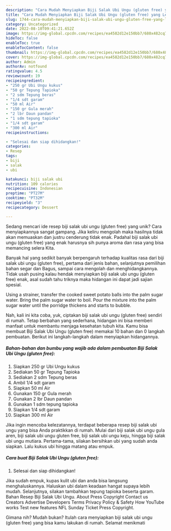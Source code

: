 ```yaml
---
description: "Cara Mudah Menyiapkan Biji Salak Ubi Ungu (gluten free) yang Lezat Sekali"
title: "Cara Mudah Menyiapkan Biji Salak Ubi Ungu (gluten free) yang Lezat Sekali"
slug: 1744-cara-mudah-menyiapkan-biji-salak-ubi-ungu-gluten-free-yang-lezat-sekali
category: Uncategorized
date: 2022-08-10T09:41:21.652Z
image: https://img-global.cpcdn.com/recipes/ea4582d12e150bb7/680x482cq70/biji-salak-ubi-ungu-gluten-free-foto-resep-utama.jpg
hideToc: false
enableToc: true
enableTocContent: false
thumbnail: https://img-global.cpcdn.com/recipes/ea4582d12e150bb7/680x482cq70/biji-salak-ubi-ungu-gluten-free-foto-resep-utama.jpg
cover: https://img-global.cpcdn.com/recipes/ea4582d12e150bb7/680x482cq70/biji-salak-ubi-ungu-gluten-free-foto-resep-utama.jpg
author: Admin
authorAv: notfound
ratingvalue: 4.5
reviewcount: 19
recipeingredient:
- "250 gr Ubi Ungu kukus"
- "50 gr Tepung Tapioka"
- "2 sdm Tepung beras"
- "1/4 sdt garam"
- "50 ml Air"
- "150 gr Gula merah"
- "2 lbr Daun pandan"
- "1 sdm tepung tapioka"
- "1/4 sdt garam"
- "300 ml Air"
recipeinstructions:

- "Selesai dan siap dihidangkan!"
categories:
- Resep
tags:
- biji
- salak
- ubi

katakunci: biji salak ubi 
nutrition: 109 calories
recipecuisine: Indonesian
preptime: "PT27M"
cooktime: "PT32M"
recipeyield: "3"
recipecategory: Dessert

---
```





Sedang mencari ide resep biji salak ubi ungu (gluten free) yang unik? Cara menyiapkannya sangat gampang. Jika keliru mengolah maka hasilnya tidak akan memuaskan dan justru cenderung tidak enak. Padahal biji salak ubi ungu (gluten free) yang enak harusnya sih punya aroma dan rasa yang bisa memancing selera Kita.





Banyak hal yang sedikit banyak berpengaruh terhadap kualitas rasa dari biji salak ubi ungu (gluten free), pertama dari jenis bahan, selanjutnya pemilihan bahan segar dan Bagus, sampai cara mengolah dan menghidangkannya. Tidak usah pusing kalau hendak menyiapkan biji salak ubi ungu (gluten free) enak,      asal sudah tahu triknya maka hidangan ini dapat jadi sajian spesial.














Using a strainer, transfer the cooked sweet potato balls into the palm sugar water. Bring the palm sugar water to boil. Pour the mixture into the palm sugar water until the porridge thickens and starts to bubble.






Nah, kali ini kita coba, yuk, ciptakan biji salak ubi ungu (gluten free) sendiri di rumah. Tetap berbahan yang sederhana, hidangan ini bisa memberi manfaat untuk membantu menjaga kesehatan tubuh kita. Kamu bisa membuat Biji Salak Ubi Ungu (gluten free) memakai 10 bahan dan 0 langkah pembuatan. Berikut ini langkah-langkah dalam menyiapkan hidangannya.

<!--inarticleads1-->

##### Bahan-bahan dan bumbu yang wajib ada dalam pembuatan Biji Salak Ubi Ungu (gluten free):

1. Siapkan 250 gr Ubi Ungu kukus
1. Sediakan 50 gr Tepung Tapioka
1. Sediakan 2 sdm Tepung beras
1. Ambil 1/4 sdt garam
1. Siapkan 50 ml Air
1. Gunakan 150 gr Gula merah
1. Gunakan 2 lbr Daun pandan
1. Gunakan 1 sdm tepung tapioka
1. Siapkan 1/4 sdt garam
1. Siapkan 300 ml Air


Jika ingin mencoba kelezatannya, terdapat beberapa resep biji salak ubi ungu yang bisa Anda praktikkan di rumah. Mulai dari biji salak ubi ungu gula aren, biji salak ubi ungu gluten free, biji salak ubi ungu keju, hingga biji salak ubi ungu mutiara. Pertama-tama, silakan bersihkan ubi yang sudah anda siapkan. Lalu kukus ubi hingga matang atau empuk. 

<!--inarticleads2-->

##### Cara buat Biji Salak Ubi Ungu (gluten free):


1. Selesai dan siap dihidangkan!

Jika sudah empuk, kupas kulit ubi dan anda bisa langsung menghaluskannya. Haluskan ubi dalam keadaan hangat supaya lebih mudah. Selanjutnya, silakan tambahkan tepung tapioka beserta garam. Bahan Resep Biji Salak Ubi Ungu. About Press Copyright Contact us Creators Advertise Developers Terms Privacy Policy &amp; Safety How YouTube works Test new features NFL Sunday Ticket Press Copyright. 

Gimana nih? Mudah bukan? Itulah cara menyiapkan biji salak ubi ungu (gluten free) yang bisa kamu lakukan di rumah. Selamat menikmati
